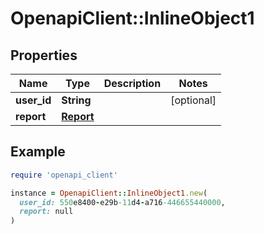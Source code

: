 # OpenapiClient::InlineObject1

## Properties

| Name        | Type                    | Description | Notes      |
| ----------- | ----------------------- | ----------- | ---------- |
| **user_id** | **String**              |             | [optional] |
| **report**  | [**Report**](Report.md) |             |            |

## Example

```ruby
require 'openapi_client'

instance = OpenapiClient::InlineObject1.new(
  user_id: 550e8400-e29b-11d4-a716-446655440000,
  report: null
)
```
